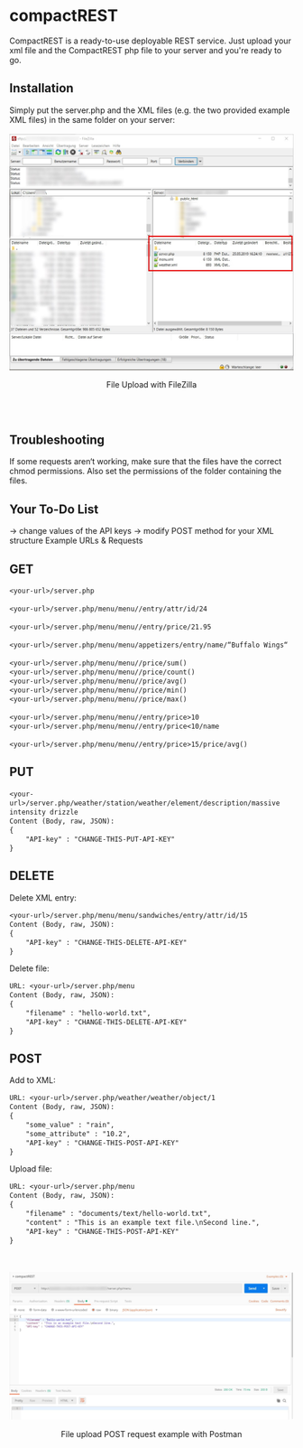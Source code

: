 # compactREST
CompactREST is a ready-to-use deployable REST service. Just upload your xml file and the CompactREST php file to your server and you're ready to go.



<h2><b>Installation</b></h2>
Simply put the server.php and the XML files (e.g. the two provided example XML files) in the same folder on your server:
<br><br>
<img src="https://raw.githubusercontent.com/gh28942/compactREST/master/screenshot/scr-compactrest-1.jpg">
<p align="center">File Upload with FileZilla</p>
<br><br>
<h2><b>Troubleshooting</b></h2>
If some requests aren‘t working, make sure that the files have the correct chmod permissions. Also set the permissions of the folder containing the files.

<h2><b>Your To-Do List</b></h2>
→ change values of the API keys
→ modify POST method for your XML structure
Example URLs & Requests

<h2>GET</h2>

	<your-url>/server.php

	<your-url>/server.php/menu/menu//entry/attr/id/24

	<your-url>/server.php/menu/menu//entry/price/21.95

	<your-url>/server.php/menu/menu/appetizers/entry/name/“Buffalo Wings“

	<your-url>/server.php/menu/menu//price/sum()
	<your-url>/server.php/menu/menu//price/count()
	<your-url>/server.php/menu/menu//price/avg()
	<your-url>/server.php/menu/menu//price/min()
	<your-url>/server.php/menu/menu//price/max()

	<your-url>/server.php/menu/menu//entry/price>10
	<your-url>/server.php/menu/menu//entry/price<10/name

	<your-url>/server.php/menu/menu//entry/price>15/price/avg()




<h2>PUT</h2>

	<your-url>/server.php/weather/station/weather/element/description/massive intensity drizzle 
	Content (Body, raw, JSON):
	{
		"API-key" : "CHANGE-THIS-PUT-API-KEY"
	}


<h2>DELETE</h2>

Delete XML entry:

	<your-url>/server.php/menu/menu/sandwiches/entry/attr/id/15
	Content (Body, raw, JSON):
	{
		"API-key" : "CHANGE-THIS-DELETE-API-KEY"
	}


Delete file:

	URL: <your-url>/server.php/menu
	Content (Body, raw, JSON):
	{
		"filename" : "hello-world.txt",
		"API-key" : "CHANGE-THIS-DELETE-API-KEY"
	}


<h2>POST</h2>

Add to XML:

	URL: <your-url>/server.php/weather/weather/object/1
	Content (Body, raw, JSON):
	{
		"some_value" : "rain",
		"some_attribute" : "10.2",
		"API-key" : "CHANGE-THIS-POST-API-KEY"
	}


Upload file:

	URL: <your-url>/server.php/menu
	Content (Body, raw, JSON):
	{
		"filename" : "documents/text/hello-world.txt",
		"content" : "This is an example text file.\nSecond line.",
		"API-key" : "CHANGE-THIS-POST-API-KEY"
	}


<br><br>
<img src="https://raw.githubusercontent.com/gh28942/compactREST/master/screenshot/scr-compactrest-2.jpg">
<p align="center">File upload POST request example with Postman</p>
<br><br>
